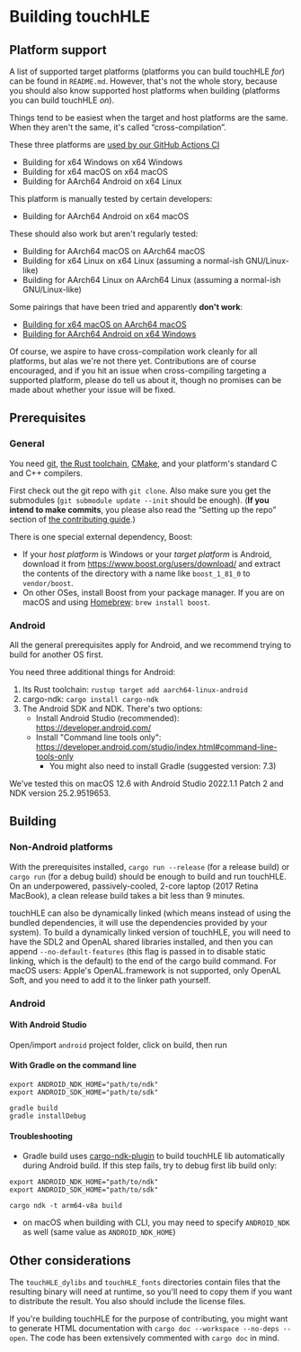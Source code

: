 # Building touchHLE

## Platform support

A list of supported target platforms (platforms you can build touchHLE _for_) can be found in `README.md`. However, that's not the whole story, because you should also know supported host platforms when building (platforms you can build touchHLE _on_).

Things tend to be easiest when the target and host platforms are the same. When they aren't the same, it's called “cross-compilation”.

These three platforms are [used by our GitHub Actions CI](../.github/workflows/touchHLE_release.yml)

* Building for x64 Windows on x64 Windows
* Building for x64 macOS on x64 macOS
* Building for AArch64 Android on x64 Linux

This platform is manually tested by certain developers:

* Building for AArch64 Android on x64 macOS

These should also work but aren't regularly tested:

* Building for AArch64 macOS on AArch64 macOS
* Building for x64 Linux on x64 Linux (assuming a normal-ish GNU/Linux-like)
* Building for AArch64 Linux on AArch64 Linux (assuming a normal-ish GNU/Linux-like)

Some pairings that have been tried and apparently **don't work**:

* [Building for x64 macOS on AArch64 macOS](https://github.com/touchHLE/touchHLE/issues/71)
* [Building for AArch64 Android on x64 Windows](https://github.com/touchHLE/touchHLE/issues/107)

Of course, we aspire to have cross-compilation work cleanly for all platforms, but alas we're not there yet. Contributions are of course encouraged, and if you hit an issue when cross-compiling targeting a supported platform, please do tell us about it, though no promises can be made about whether your issue will be fixed.

## Prerequisites

### General

You need [git](https://git-scm.com/), [the Rust toolchain](https://www.rust-lang.org/tools/install), [CMake](https://cmake.org/), and your platform's standard C and C++ compilers.

First check out the git repo with `git clone`. Also make sure you get the submodules (`git submodule update --init` should be enough). (**If you intend to make commits**, you please also read the “Setting up the repo” section of [the contributing guide](CONTRIBUTING.md).)

There is one special external dependency, Boost:

* If your _host platform_ is Windows or your _target platform_ is Android, download it from <https://www.boost.org/users/download/> and extract the contents of the directory with a name like `boost_1_81_0` to `vendor/boost`.
* On other OSes, install Boost from your package manager. If you are on macOS and using [Homebrew](https://brew.sh/): `brew install boost`.

### Android

All the general prerequisites apply for Android, and we recommend trying to build for another OS first.

You need three additional things for Android:

1. Its Rust toolchain: `rustup target add aarch64-linux-android`
2. cargo-ndk: `cargo install cargo-ndk`
3. The Android SDK and NDK. There's two options:
    - Install Android Studio (recommended): https://developer.android.com/
    - Install "Command line tools only": https://developer.android.com/studio/index.html#command-line-tools-only
      - You might also need to install Gradle (suggested version: 7.3)

We've tested this on macOS 12.6 with Android Studio 2022.1.1 Patch 2 and NDK version 25.2.9519653.

## Building

### Non-Android platforms

With the prerequisites installed, `cargo run --release` (for a release build) or `cargo run` (for a debug build) should be enough to build and run touchHLE. On an underpowered, passively-cooled, 2-core laptop (2017 Retina MacBook), a clean release build takes a bit less than 9 minutes.

touchHLE can also be dynamically linked (which means instead of using the bundled dependencies, it will use the dependencies provided by your system). To build a dynamically linked version of touchHLE, you will need to have the SDL2 and OpenAL shared libraries installed, and then you can append `--no-default-features` (this flag is passed in to disable static linking, which is the default) to the end of the cargo build command. For macOS users: Apple's OpenAL.framework is not supported, only OpenAL Soft, and you need to add it to the linker path yourself.

### Android

#### With Android Studio

Open/import `android` project folder, click on build, then run

#### With Gradle on the command line

```
export ANDROID_NDK_HOME="path/to/ndk"
export ANDROID_SDK_HOME="path/to/sdk"

gradle build
gradle installDebug
```

#### Troubleshooting

- Gradle build uses [cargo-ndk-plugin](https://github.com/willir/cargo-ndk-android-gradle) to build touchHLE lib automatically during Android build.
If this step fails, try to debug first lib build only:

```
export ANDROID_NDK_HOME="path/to/ndk"
export ANDROID_SDK_HOME="path/to/sdk"

cargo ndk -t arm64-v8a build
```

- on macOS when building with CLI, you may need to specify `ANDROID_NDK` as well (same value as `ANDROID_NDK_HOME`)

## Other considerations

The `touchHLE_dylibs` and `touchHLE_fonts` directories contain files that the resulting binary will need at runtime, so you'll need to copy them if you want to distribute the result. You also should include the license files.

If you're building touchHLE for the purpose of contributing, you might want to generate HTML documentation with `cargo doc --workspace --no-deps --open`. The code has been extensively commented with `cargo doc` in mind.

